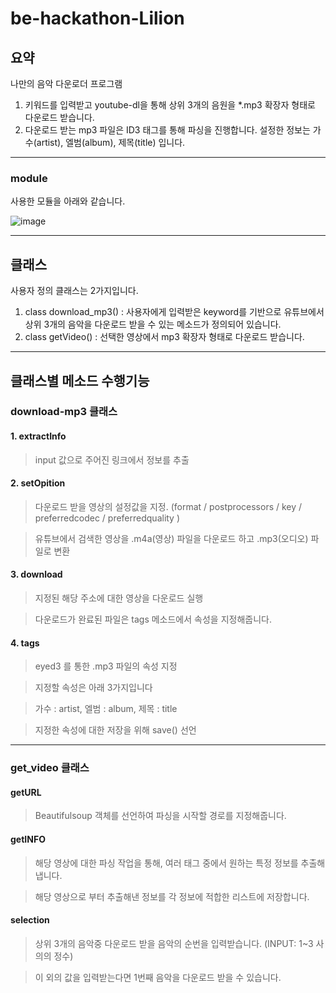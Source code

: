 # be-hackathon-Lilion


## 요약

나만의 음악 다운로더 프로그램

1. 키워드를 입력받고 youtube-dl을 통해 상위 3개의 음원을 *.mp3 확장자 형태로 다운로드 받습니다.
2. 다운로드 받는 mp3 파일은 ID3 태그를 통해 파싱을 진행합니다. 설정한 정보는 가수(artist), 엘범(album), 제목(title) 입니다.


---

### module

사용한 모듈을 아래와 같습니다.

![image](https://user-images.githubusercontent.com/88240193/167802697-ea6aefe6-af92-45a1-a404-b5033f03c96b.png)




---

## 클래스

사용자 정의 클래스는 2가지입니다.

1. class download_mp3() : 사용자에게 입력받은 keyword를 기반으로 유튜브에서 상위 3개의 음악을 다운로드 받을 수 있는 메소드가 정의되어 있습니다.
2. class getVideo() : 선택한 영상에서 mp3 확장자 형태로 다운로드 받습니다. 

---

## 클래스별 메소드 수행기능

### download-mp3 클래스

#### 1. extractInfo 

> input 값으로 주어진 링크에서 정보를 추출

#### 2. setOpition 

> 다운로드 받을 영상의 설정값을 지정. (format / postprocessors / key / preferredcodec / preferredquality ) 

> 유튜브에서 검색한 영상을 .m4a(영상) 파일을 다운로드 하고 .mp3(오디오) 파일로 변환

#### 3. download

> 지정된 해당 주소에 대한 영상을 다운로드 실행

> 다운로드가 완료된 파일은 tags 메소드에서 속성을 지정해줍니다.

#### 4. tags

> eyed3 를 통한 .mp3 파일의 속성 지정

> 지정할 속성은 아래 3가지입니다

> 가수 : artist, 엘범 : album, 제목 : title

> 지정한 속성에 대한 저장을 위해 save() 선언

---

### get_video 클래스


#### getURL

> Beautifulsoup 객체를 선언하여 파싱을 시작할 경로를 지정해줍니다.


#### getINFO

> 해당 영상에 대한 파싱 작업을 통해, 여러 태그 중에서 원하는 특정 정보를 추출해 냅니다.

> 해당 영상으로 부터 추출해낸 정보를 각 정보에 적합한 리스트에 저장합니다.


#### selection

> 상위 3개의 음악중 다운로드 받을 음악의 순번을 입력받습니다. (INPUT: 1~3 사의의 정수)

> 이 외의 값을 입력받는다면 1번째 음악을 다운로드 받을 수 있습니다.




























